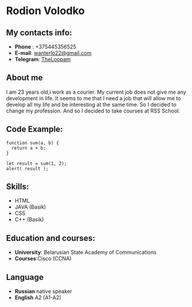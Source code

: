 # Rodion Volodko
## My contacts  info:
* **Phone** : +375445356525
* **E-mail**: wanterlo22@gmail.com
* **Telegram**: [TheLoopam](https://t.me/TheLoopam)

## About me

I am 23 years old,i work as a courier. My current job does not give me any development in life. It seems to me that I need a job that will allow me to develop all my life and be interesting at the same time. So I decided to change my profession. And so I decided to take courses at RSS School.

## **Code Example**:
```
function sum(a, b) {
  return a + b;
}

let result = sum(1, 2);
alert( result );
```

## Skills:
* HTML
* JAVA (Basik)
* CSS 
* C++ (Basik)

## Education and courses:
* **University**: Belarusian State Academy of Communications
* **Courses**:Cisco (CCNA)
 
## Language 

* **Russian**  native speaker
* **English**  A2 (A1-A2)